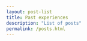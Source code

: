 ```yaml
---
layout: post-list
title: Past experiences
description: "List of posts"
permalink: /posts.html
---
```

